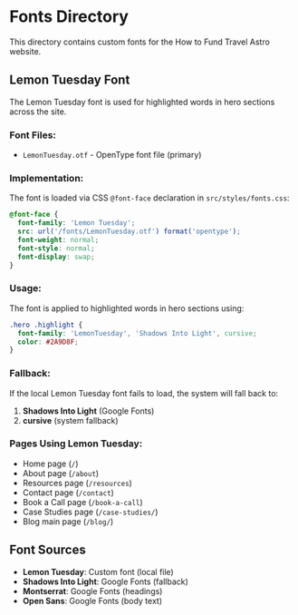 # Fonts Directory

This directory contains custom fonts for the How to Fund Travel Astro website.

## Lemon Tuesday Font

The Lemon Tuesday font is used for highlighted words in hero sections across the site.

### Font Files:
- `LemonTuesday.otf` - OpenType font file (primary)

### Implementation:
The font is loaded via CSS `@font-face` declaration in `src/styles/fonts.css`:

```css
@font-face {
  font-family: 'Lemon Tuesday';
  src: url('/fonts/LemonTuesday.otf') format('opentype');
  font-weight: normal;
  font-style: normal;
  font-display: swap;
}
```

### Usage:
The font is applied to highlighted words in hero sections using:

```css
.hero .highlight {
  font-family: 'LemonTuesday', 'Shadows Into Light', cursive;
  color: #2A9D8F;
}
```

### Fallback:
If the local Lemon Tuesday font fails to load, the system will fall back to:
1. **Shadows Into Light** (Google Fonts)
2. **cursive** (system fallback)

### Pages Using Lemon Tuesday:
- Home page (`/`)
- About page (`/about`)
- Resources page (`/resources`)
- Contact page (`/contact`)
- Book a Call page (`/book-a-call`)
- Case Studies page (`/case-studies/`)
- Blog main page (`/blog/`)

## Font Sources

- **Lemon Tuesday**: Custom font (local file)
- **Shadows Into Light**: Google Fonts (fallback)
- **Montserrat**: Google Fonts (headings)
- **Open Sans**: Google Fonts (body text) 